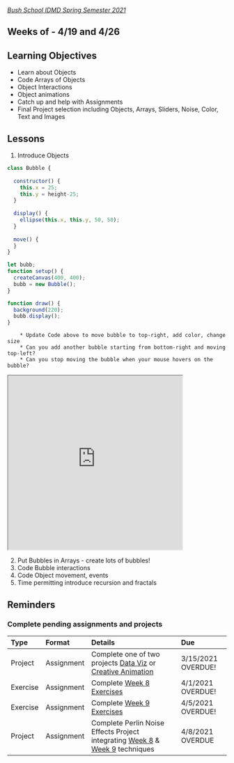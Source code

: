 [_Bush School IDMD Spring Semester 2021_](https://chandrunarayan.github.io/idmd/)

## Weeks of - 4/19 and 4/26

## Learning Objectives
* Learn about Objects
* Code Arrays of Objects
* Object Interactions
* Object animations
* Catch up and help with Assignments
* Final Project selection including Objects, Arrays, Sliders, Noise, Color, Text and Images


## Lessons

1. Introduce Objects 

```javascript
class Bubble {
  
  constructor() {
    this.x = 25;
    this.y = height-25;
  }
  
  display() {
    ellipse(this.x, this.y, 50, 50);
  }
  
  move() {
  }
}

let bubb;
function setup() {
  createCanvas(400, 400);
  bubb = new Bubble();
}

function draw() {
  background(220);
  bubb.display();
}
```
        * Update Code above to move bubble to top-right, add color, change size
        * Can you add another bubble starting from bottom-right and moving top-left?
        * Can you stop moving the bubble when your mouse hovers on the bubble?

<iframe src="https://editor.p5js.org/cnarayan/embed/wS7fLxFGo" width="400" height="400" scrolling="no"></iframe>

2. Put Bubbles in Arrays - create lots of bubbles!
3. Code Bubble interactions
4. Code Object movement, events
5. Time permitting introduce recursion and fractals

## Reminders 
### Complete pending assignments and projects

| Type | Format | Details |  Due
|  :--- |  :--- |  :--- |  :---
|  Project  |  Assignment |  Complete one of two projects [Data Viz](https://chandrunarayan.github.io/idmd/lessons/week5/homework/data-visualization) or [Creative Animation](https://chandrunarayan.github.io/idmd/lessons/week5/homework/creative-animation.html) |  3/15/2021 OVERDUE!
|  Exercise  |  Assignment |  Complete [Week 8 Exercises](https://chandrunarayan.github.io/idmd/lessons/week8/) |  4/1/2021 OVERDUE!
|  Exercise  |  Assignment |  Complete [Week 9 Exercises](https://chandrunarayan.github.io/idmd/lessons/week9/) |  4/5/2021 OVERDUE!
|  Project  |  Assignment |  Complete Perlin Noise Effects Project integrating [Week 8](https://chandrunarayan.github.io/idmd/lessons/week8/) & [Week 9](https://chandrunarayan.github.io/idmd/lessons/week9/) techniques| 4/8/2021 OVERDUE




